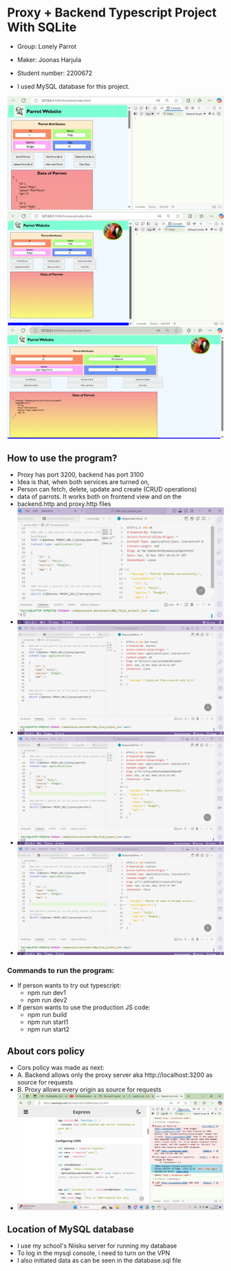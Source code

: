 # Proxy + Backend Typescript Project With SQLite
- Group: Lonely Parrot
- Maker: Joonas Harjula
- Student number: 2200672

- I used MySQL database for this project.

![Alt text](screenshots/frontend.png)
![Alt text](screenshots/frontend2.png)
![Alt text](screenshots/frontend3.png)

## How to use the program?

- Proxy has port 3200, backend has port 3100
- Idea is that, when both services are turned on,
- Person can fetch, delete, update and create (CRUD operations)
- data of parrots. It works both on frontend view and on the
- backend.http and proxy.http files
- ![Alt text](screenshots/proxy-http-view.png)
- ![Alt text](screenshots/proxy-http-view2.png)
- ![Alt text](screenshots/proxy-http-view3.png)
- ![Alt text](screenshots/proxy-http-view4.png)

### Commands to run the program:
- If person wants to try out typescript:
  - npm run dev1
  - npm run dev2
- If person wants to use the production JS code:
  - npm run build
  - npm run start1
  - npm run start2

## About cors policy
 - Cors policy was made as next:
 - A. Backend allows only the proxy server aka http://localhost:3200 as source for requests
 - B. Proxy allows every origin as source for requests
 - ![Alt text](screenshots/cors-works.png)


## Location of MySQL database
- I use my school's Niisku server for running my database
- To log in the mysql console, i need to turn on the VPN
- I also initiated data as can be seen in the database.sql file